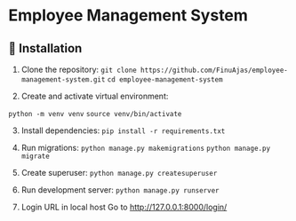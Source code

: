 # Employee Management System

## 🚀 Installation

1. Clone the repository:
`git clone https://github.com/FinuAjas/employee-management-system.git`
`cd employee-management-system`

2. Create and activate virtual environment:

`python -m venv venv`
`source venv/bin/activate`

3. Install dependencies:
`pip install -r requirements.txt`

4. Run migrations:
`python manage.py makemigrations`
`python manage.py migrate`

5. Create superuser:
`python manage.py createsuperuser`

6. Run development server:
`python manage.py runserver`

7. Login URL in local host
Go to http://127.0.0.1:8000/login/
